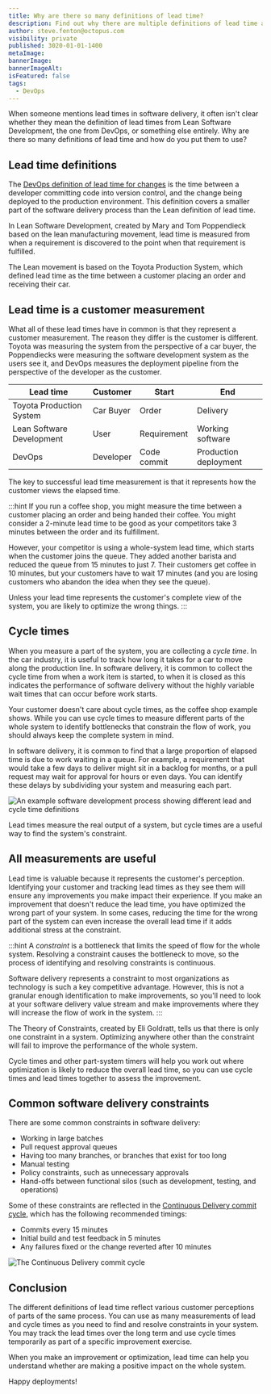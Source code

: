 ```yaml
---
title: Why are there so many definitions of lead time?
description: Find out why there are multiple definitions of lead time and how you can use them to improve software delivery.
author: steve.fenton@octopus.com
visibility: private
published: 3020-01-01-1400
metaImage: 
bannerImage: 
bannerImageAlt: 
isFeatured: false
tags: 
  - DevOps
---
```


When someone mentions lead times in software delivery, it often isn't clear whether they mean the definition of lead times from Lean Software Development, the one from DevOps, or something else entirely. Why are there so many definitions of lead time and how do you put them to use?

## Lead time definitions

The [DevOps definition of lead time for changes](https://octopus.com/devops/metrics/) is the time between a developer committing code into version control, and the change being deployed to the production environment. This definition covers a smaller part of the software delivery process than the Lean definition of lead time.

In Lean Software Development, created by Mary and Tom Poppendieck based on the lean manufacturing movement, lead time is measured from when a requirement is discovered to the point when that requirement is fulfilled.

The Lean movement is based on the Toyota Production System, which defined lead time as the time between a customer placing an order and receiving their car.

## Lead time is a customer measurement

What all of these lead times have in common is that they represent a customer measurement. The reason they differ is the customer is different. Toyota was measuring the system from the perspective of a car buyer, the Poppendiecks were measuring the software development system as the users see it, and DevOps measures the deployment pipeline from the perspective of the developer as the customer.

| Lead time                 | Customer  | Start       | End                   |
|---------------------------|-----------|-------------|-----------------------|
| Toyota Production System  | Car Buyer | Order       | Delivery              |
| Lean Software Development | User      | Requirement | Working software      |
| DevOps                    | Developer | Code commit | Production deployment |

The key to successful lead time measurement is that it represents how the customer views the elapsed time.

:::hint
If you run a coffee shop, you might measure the time between a customer placing an order and being handed their coffee. You might consider a 2-minute lead time to be good as your competitors take 3 minutes between the order and its fulfillment.

However, your competitor is using a whole-system lead time, which starts when the customer joins the queue. They added another barista and reduced the queue from 15 minutes to just 7. Their customers get coffee in 10 minutes, but your customers have to wait 17 minutes (and you are losing customers who abandon the idea when they see the queue).

Unless your lead time represents the customer's complete view of the system, you are likely to optimize the wrong things.
:::

## Cycle times

When you measure a part of the system, you are collecting a *cycle time*. In the car industry, it is useful to track how long it takes for a car to move along the production line. In software delivery, it is common to collect the cycle time from when a work item is started, to when it is closed as this indicates the performance of software delivery without the highly variable wait times that can occur before work starts.

Your customer doesn't care about cycle times, as the coffee shop example shows. While you can use cycle times to measure different parts of the whole system to identify bottlenecks that constrain the flow of work, you should always keep the complete system in mind.

In software delivery, it is common to find that a large proportion of elapsed time is due to work waiting in a queue. For example, a requirement that would take a few days to deliver might sit in a backlog for months, or a pull request may wait for approval for hours or even days. You can identify these delays by subdividing your system and measuring each part.

![An example software development process showing different lead and cycle time definitions](lead-and-cycle-times.png)

Lead times measure the real output of a system, but cycle times are a useful way to find the system's constraint.

## All measurements are useful

Lead time is valuable because it represents the customer's perception. Identifying your customer and tracking lead times as they see them will ensure any improvements you make impact their experience. If you make an improvement that doesn't reduce the lead time, you have optimized the wrong part of your system. In some cases, reducing the time for the wrong part of the system can even increase the overall lead time if it adds additional stress at the constraint.

:::hint
A _constraint_ is a bottleneck that limits the speed of flow for the whole system. Resolving a constraint causes the bottleneck to move, so the process of identifying and resolving constraints is continuous.

Software delivery represents a constraint to most organizations as technology is such a key competitive advantage. However, this is not a granular enough identification to make improvements, so you'll need to look at your software delivery value stream and make improvements where they will increase the flow of work in the system.
:::

The Theory of Constraints, created by Eli Goldratt, tells us that there is only one constraint in a system. Optimizing anywhere other than the constraint will fail to improve the performance of the whole system.

Cycle times and other part-system timers will help you work out where optimization is likely to reduce the overall lead time, so you can use cycle times and lead times together to assess the improvement.

## Common software delivery constraints

There are some common constraints in software delivery:

- Working in large batches
- Pull request approval queues
- Having too many branches, or branches that exist for too long
- Manual testing
- Policy constraints, such as unnecessary approvals
- Hand-offs between functional silos (such as development, testing, and operations)

Some of these constraints are reflected in the [Continuous Delivery commit cycle](https://octopus.com/devops/continuous-delivery/how-to-start-using-continuous-delivery/#key-practice-continuous-integration), which has the following recommended timings:

- Commits every 15 minutes
- Initial build and test feedback in 5 minutes
- Any failures fixed or the change reverted after 10 minutes

![The Continuous Delivery commit cycle](commit-cycle.png)

## Conclusion

The different definitions of lead time reflect various customer perceptions of parts of the same process. You can use as many measurements of lead and cycle times as you need to find and resolve constraints in your system. You may track the lead times over the long term and use cycle times temporarily as part of a specific improvement exercise.

When you make an improvement or optimization, lead time can help you understand whether are making a positive impact on the whole system.

Happy deployments!